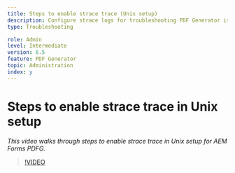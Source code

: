 ```yaml
---
title: Steps to enable strace trace (Unix setup)
description: Configure strace logs for troubleshooting PDF Generator issues 
type: Troubleshooting

role: Admin 
level: Intermediate  
version: 6.5
feature: PDF Generator
topic: Administration  
index: y
---
```


# Steps to enable strace trace in Unix setup

*This video walks through steps to enable strace trace in Unix setup for AEM Forms PDFG.*

>[!VIDEO](https://video.tv.adobe.com/v/335525?quality=9&learn=on)
